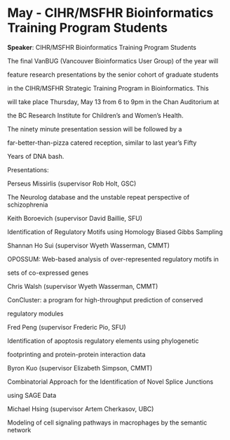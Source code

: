 # May - CIHR/MSFHR Bioinformatics Training Program Students

**Speaker**: CIHR/MSFHR Bioinformatics Training Program Students

The final VanBUG (Vancouver Bioinformatics User Group) of the year will

feature research presentations by the senior cohort of graduate students

in the CIHR/MSFHR Strategic Training Program in Bioinformatics. This

will take place Thursday, May 13 from 6 to 9pm in the Chan Auditorium at

the BC Research Institute for Children’s and Women’s Health.

The ninety minute presentation session will be followed by a

far-better-than-pizza catered reception, similar to last year’s Fifty

Years of DNA bash.

Presentations:

Perseus Missirlis (supervisor Rob Holt, GSC)

The Neurolog database and the unstable repeat perspective of schizophrenia

Keith Boroevich (supervisor David Baillie, SFU)

Identification of Regulatory Motifs using Homology Biased Gibbs Sampling

Shannan Ho Sui (supervisor Wyeth Wasserman, CMMT)

OPOSSUM: Web-based analysis of over-represented regulatory motifs in

sets of co-expressed genes

Chris Walsh (supervisor Wyeth Wasserman, CMMT)

ConCluster: a program for high-throughput prediction of conserved

regulatory modules

Fred Peng (supervisor Frederic Pio, SFU)

Identification of apoptosis regulatory elements using phylogenetic

footprinting and protein-protein interaction data

Byron Kuo (supervisor Elizabeth Simpson, CMMT)

Combinatorial Approach for the Identification of Novel Splice Junctions

using SAGE Data

Michael Hsing (supervisor Artem Cherkasov, UBC)

Modeling of cell signaling pathways in macrophages by the semantic network

